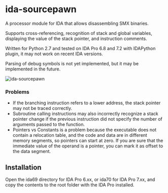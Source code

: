 # ida-sourcepawn
A processor module for IDA that allows disassembling SMX binaries.

Supports cross-referencing, recognition of stack and global variables, displaying the value of the stack pointer, and instruction comments.

Written for Python 2.7 and tested on IDA Pro 6.8 and 7.2 with IDAPython plugin, it may not work on recent IDA versions.

Parsing of debug symbols is not yet implemented, but it may be implemented in the future.

![ida-sourcepawn](https://user-images.githubusercontent.com/63844820/110215147-554b9b80-7eb9-11eb-8ea2-c36781eb3ba1.png)

### Problems
- If the branching instruction refers to a lower address, the stack pointer may not be traced correctly.
- Subroutine calling instructions may also incorrectly recognize a stack pointer change if the previous instruction did not specify the number of arguments passed to the function.
- Pointers vs Constants is a problem because the executable does not contain a relocation table, and the code and data are in different memory segments, so pointers can start at zero. If you are sure that the immediate value of the operand is a pointer, you can mark it as offset to the data segment.

## Installation
Open the ida69 directory for IDA Pro 6.xx, or ida70 for IDA Pro 7.xx, and copy the contents to the root folder with the IDA Pro installed.
